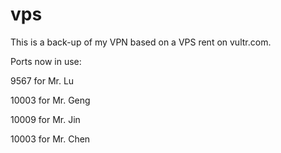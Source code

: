 # vps


This is a back-up of my VPN based on a VPS rent on vultr.com.


Ports now in use:


9567	for Mr. Lu

10003	for Mr. Geng

10009	for Mr. Jin

10003	for Mr. Chen
